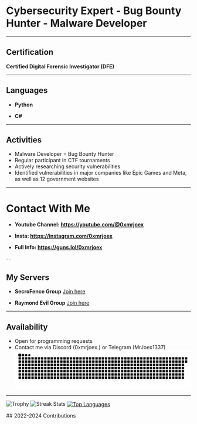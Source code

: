 # Cybersecurity Expert - Bug Bounty Hunter - Malware Developer

---

## Certification
**Certified Digital Forensic Investigator (DFE)**

---

## Languages

- **Python** 

- **C#**

---

## Activities

- Malware Developer = Bug Bounty Hunter
- Regular participant in CTF tournaments
- Actively researching security vulnerabilities
- Identified vulnerabilities in major companies like Epic Games and Meta, as well as 12 government websites

---

# Contact With Me

- **Youtube Channel: https://youtube.com/@0xmrjoex**

- **Insta:  https://instagram.com/0xmrjoex**

- **Full Info: https://guns.lol/0xmrjoex**

--

## My Servers

- **SecroFence Group** [Join here](https://discord.gg/yuHBQz5Qec)

- **Raymond Evil Group** [Join here](https://discord.gg/sWwCUdsP6A)

---

## Availability
- Open for programming requests
- Contact me via Discord (0xmrjoex.) or Telegram (MrJoex1337)
![Snake animation](0xmrjoex2.svg)
---
<p align="left">
  <img height=97 src="https://github-profile-trophy.vercel.app/?username=0xmrjoex2/x&theme=radical&no-frame=true&title=Stars,Followers,Commits&column=-1" alt="Trophy"/>
  <img height=202 src="https://github-readme-streak-stats-git-main-davids-projects-ad77adcc.vercel.app/?user=0xmrjoex2/x&theme=radical" alt="Streak Stats"/>
  <a href="#">
    <img height=200 align="center" src="https://my-stats-43gk.vercel.app/api/top-langs/?username=0xmrjoex2/x&hide=html,scss,css&langs_count=8&layout=compact&theme=radical&card_width=150" alt="Top Languages"/>
  </a>
</p>
## 2022-2024 Contributions
